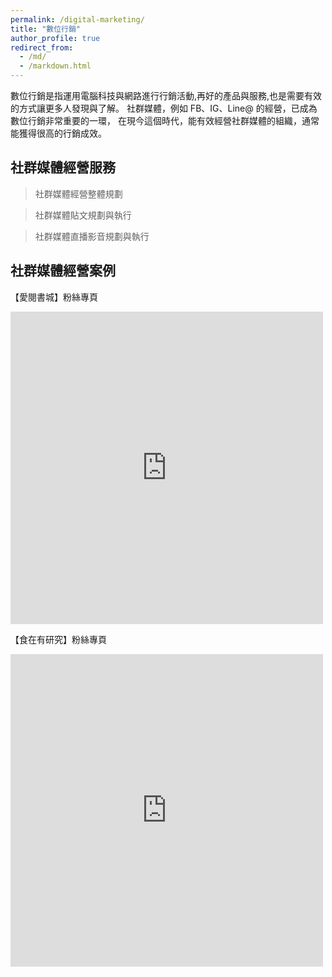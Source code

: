 ```yaml
---
permalink: /digital-marketing/
title: "數位行銷"
author_profile: true
redirect_from: 
  - /md/
  - /markdown.html
---
```


數位行銷是指運用電腦科技與網路進行行銷活動,再好的產品與服務,也是需要有效的方式讓更多人發現與了解。
社群媒體，例如 FB、IG、Line@ 的經營，已成為數位行銷非常重要的一環，
在現今這個時代，能有效經營社群媒體的組織，通常能獲得很高的行銷成效。

## 社群媒體經營服務

> 社群媒體經營整體規劃

> 社群媒體貼文規劃與執行

> 社群媒體直播影音規劃與執行

## 社群媒體經營案例
【愛閱書城】粉絲專頁
<iframe src="https://www.facebook.com/plugins/page.php?href=https%3A%2F%2Fwww.facebook.com%2Fireadings%2F&tabs=timeline&width=500&height=500&small_header=true&adapt_container_width=true&hide_cover=false&show_facepile=true&appId" width="500" height="500" style="border:none;overflow:hidden" scrolling="no" frameborder="0" allowTransparency="true" allow="encrypted-media"></iframe>

【食在有研究】粉絲專頁
<iframe src="https://www.facebook.com/plugins/page.php?href=https%3A%2F%2Fwww.facebook.com%2Fieating8%2F&tabs=timeline&width=500&height=500&small_header=true&adapt_container_width=true&hide_cover=false&show_facepile=true&appId" width="500" height="500" style="border:none;overflow:hidden" scrolling="no" frameborder="0" allowTransparency="true" allow="encrypted-media"></iframe>

